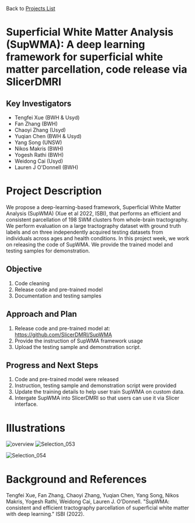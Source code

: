 Back to [Projects List](../../README.md#ProjectsList)

# Superficial White Matter Analysis (SupWMA): A deep learning framework for superficial white matter parcellation, code release via SlicerDMRI 

## Key Investigators

- Tengfei Xue (BWH & Usyd)
- Fan Zhang (BWH)
- Chaoyi Zhang (Usyd)
- Yuqian Chen (BWH & Usyd)
- Yang Song (UNSW)
- Nikos Makris (BWH)
- Yogesh Rathi (BWH)
- Weidong Cai (Usyd)
- Lauren J O'Donnell (BWH)

# Project Description

<!-- Add a short paragraph describing the project. -->

We propose a deep-learning-based framework, Superficial White Matter Analysis (SupWMA) (Xue et al 2022, ISBI), that performs an efficient and consistent parcellation of 198 SWM clusters from whole-brain tractography. We perform evaluation on a large tractography dataset with ground truth labels and on three independently acquired testing datasets from individuals across ages and health conditions.
In this project week, we work on releasing the code of SupWMA. We provide the trained model and testing samples for demonstration.

## Objective

<!-- Describe here WHAT you would like to achieve (what you will have as end result). -->

1. Code cleaning
2. Release code and pre-trained model
3. Documentation and testing samples

## Approach and Plan

<!-- Describe here HOW you would like to achieve the objectives stated above. -->

1. Release code and pre-trained model at: https://github.com/SlicerDMRI/SupWMA
2. Provide the instruction of SupWMA framework usage
3. Upload the testing sample and demonstration script. 

## Progress and Next Steps

<!-- Update this section as you make progress, describing of what you have ACTUALLY DONE. If there are specific steps that you could not complete then you can describe them here, too. -->

1. Code and pre-trained model were released
2. Instruction, testing sample and demonstration script were provided
3. Update the training details to help user train SupWMA on custom data. 
4. Intergate SupWMA into SlicerDMRI so that users can use it via Slicer interface.

# Illustrations

<!-- Add pictures and links to videos that demonstrate what has been accomplished.
![Description of picture](Example2.jpg)
![Some more images](Example2.jpg)
-->

<!-- ![v4_SupWMA_Overview](https://user-images.githubusercontent.com/56477109/149606217-ed5f329f-fc1d-43d1-9f6a-a903a884baf3.png) -->

<!-- ![v7_Contrastive learning](https://user-images.githubusercontent.com/56477109/149606222-a6954063-80cf-4ebd-8843-6bf8142bbeff.png) -->

![overview](https://user-images.githubusercontent.com/56477109/150529616-652b889d-0738-4528-b9db-4eb3e6953ce0.png)
![Selection_053](https://user-images.githubusercontent.com/56477109/150529903-7b622214-3b80-4d1c-a9ce-c8fee220ab10.png)

![Selection_054](https://user-images.githubusercontent.com/56477109/150531974-615413de-6f28-4938-a121-511f3d351969.png)

# Background and References

<!-- If you developed any software, include link to the source code repository. If possible, also add links to sample data, and to any relevant publications. -->

<!-- 
[Tengfei Xue, Fan Zhang, Chaoyi Zhang, Yuqian Chen, Yang Song, Nikos Makris, Yogesh Rathi, Weidong Cai, Lauren J. O’Donnell. "SupWMA: consistent and efficient tractography parcellation of superficial white matter with deep learning." ISBI (2022).](Coming soon) -->

Tengfei Xue, Fan Zhang, Chaoyi Zhang, Yuqian Chen, Yang Song, Nikos Makris, Yogesh Rathi, Weidong Cai, Lauren J. O’Donnell. "SupWMA: consistent and efficient tractography parcellation of superficial white matter with deep learning." ISBI (2022).
